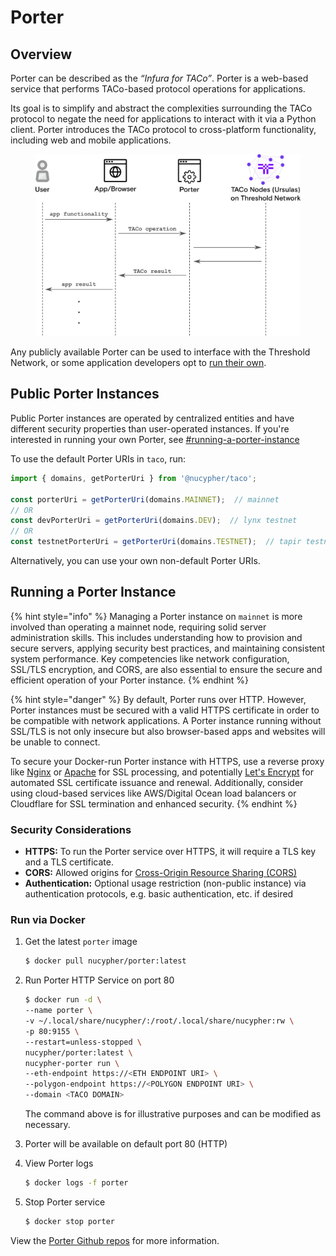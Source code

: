 # Porter

## Overview

Porter can be described as the _“Infura for TACo”_. Porter is a web-based service that performs TACo-based protocol operations for applications.

Its goal is to simplify and abstract the complexities surrounding the TACo protocol to negate the need for applications to interact with it via a Python client. Porter introduces the TACo protocol to cross-platform functionality, including web and mobile applications.

<figure><img src=".gitbook/assets/porter_diagram (2).png" alt=""><figcaption></figcaption></figure>

Any publicly available Porter can be used to interface with the Threshold Network, or some application developers opt to [run their own](porter.md#running-a-porter-instance).

## Public Porter Instances

Public Porter instances are operated by centralized entities and have different security properties than user-operated instances. If you're interested in running your own Porter, see  [#running-a-porter-instance](porter.md#running-a-porter-instance "mention")

To use the default Porter URIs in `taco`, run:

```typescript
import { domains, getPorterUri } from '@nucypher/taco';

const porterUri = getPorterUri(domains.MAINNET);  // mainnet
// OR
const devPorterUri = getPorterUri(domains.DEV);  // lynx testnet
// OR
const testnetPorterUri = getPorterUri(domains.TESTNET);  // tapir testnet
```

Alternatively, you can use your own non-default Porter URIs.

## Running a Porter Instance

{% hint style="info" %}
Managing a Porter instance on `mainnet` is more involved than operating a mainnet node, requiring solid server administration skills. This includes understanding how to provision and secure servers, applying security best practices, and maintaining consistent system performance. Key competencies like network configuration, SSL/TLS encryption, and CORS, are also essential to ensure the secure and efficient operation of your Porter instance.
{% endhint %}

{% hint style="danger" %}
By default, Porter runs over HTTP. However, Porter instances must be secured with a valid HTTPS certificate in order to be compatible with network applications.  A Porter instance running without SSL/TLS is not only insecure but also browser-based apps and websites will be unable to connect.

To secure your Docker-run Porter instance with HTTPS, use a reverse proxy like [Nginx](https://docs.nginx.com/nginx/admin-guide/web-server/reverse-proxy/) or [Apache](https://httpd.apache.org/docs/2.4/ssl/ssl\_howto.html) for SSL processing, and potentially [Let's Encrypt](https://letsencrypt.org/) for automated SSL certificate issuance and renewal. Additionally, consider using cloud-based services like AWS/Digital Ocean load balancers or Cloudflare for SSL termination and enhanced security.
{% endhint %}

### Security Considerations

* **HTTPS:** To run the Porter service over HTTPS, it will require a TLS key and a TLS certificate.
* **CORS:** Allowed origins for [Cross-Origin Resource Sharing (CORS)](https://en.wikipedia.org/wiki/Cross-origin\_resource\_sharing)
* **Authentication:** Optional usage restriction (non-public instance) via authentication protocols, e.g. basic authentication, etc. if desired

### Run via Docker

1.  Get the latest `porter` image

    ```bash
    $ docker pull nucypher/porter:latest
    ```
2.  Run Porter HTTP Service on port 80

    ```bash
    $ docker run -d \
    --name porter \
    -v ~/.local/share/nucypher/:/root/.local/share/nucypher:rw \
    -p 80:9155 \
    --restart=unless-stopped \
    nucypher/porter:latest \
    nucypher-porter run \
    --eth-endpoint https://<ETH ENDPOINT URI> \
    --polygon-endpoint https://<POLYGON ENDPOINT URI> \
    --domain <TACO DOMAIN>
    ```

    The command above is for illustrative purposes and can be modified as necessary.&#x20;
3. Porter will be available on default port 80 (HTTP)
4.  View Porter logs

    ```bash
    $ docker logs -f porter
    ```
5.  Stop Porter service

    ```bash
    $ docker stop porter
    ```



View the [Porter Github repos](https://github.com/nucypher/nucypher-porter) for more information.

